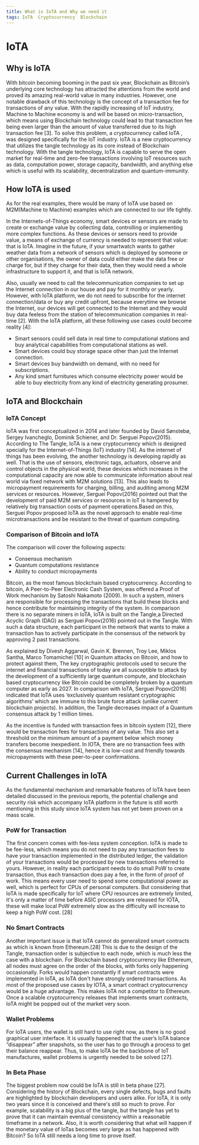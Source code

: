 ```yaml
---
title: What is IoTA and Why we need it
tags: IoTA  Cryptocurrency  Blockchain
---
```


# IoTA
## Why is IoTA
With bitcoin becoming booming in the past six year, Blockchain as Bitcoin’s underlying core technology has attracted the attentions from the world and proved its amazing real-world value in many industries. 
However, one notable drawback of this technology is the concept of a transaction fee for transactions of any value. With the rapidly increasing of IoT industry, Machine to Machine economy is and will be based on micro-transaction, which means using Blockchain technology could lead to that transaction fee being even larger than the amount of value transferred due to its high transaction fee [3].
To solve this problem, a cryptocurrency called IoTA , was designed specifically for the IoT industry. IoTA is a new cryptocurrency that utilizes the tangle technology as its core instead of Blockchain technology. With the tangle technology, IoTA is capable to serve the open market for real-time and zero-fee transactions involving IoT resources such as data, computation power, storage capacity, bandwidth, and anything else which is useful with its scalability, decentralization and quantum-immunity.

## How IoTA is used
As for the real examples,  there would be many of IoTA use based on M2M(Machine to Machine) examples which are connected to our life tightly. 

In the Internets-of-Things economy, smart devices or sensors are made to create or exchange value by collecting data, controlling or implementing more complex functions. As these devices or sensors need to provide value,  a means of exchange of currency is needed to represent that value: that is IoTA. Imagine in the future, if your smartwatch wants to gather weather data from a network of sensors which is deployed by someone or other organisations,  the owner of data could either make the data free or charge for, but if they charge for their data, then they would need a whole infrastructure to support it, and that is IoTA network.

Also, usually we need to call the telecommunication companies to set up the Internet connection in our house and pay for it monthly or yearly. However, with IoTA platform, we do not need to subscribe for the internet connection/data or buy any credit upfront, because everytime we browse the Internet, our devices will get connected to the Internet and they would buy data feeless from the station of telecommunication companies in real-time [2].
With the IoTA platform, all these following use cases could become reality [4]: 

* Smart sensors could sell data in real time to computational stations and buy analytical capabilities from computational stations as well. 
* Smart devices could buy storage space other than just the Internet connection. 
* Smart devices buy bandwidth on demand, with no need for subscriptions.
* Any kind smart furnitures which consume electricity power would be able to buy electricity from any kind of electricity generating prosumer.

## **IoTA and Blockchain**
### **IoTA Concept**
IoTA was first conceptualized in 2014 and later founded by David Sønstebø, Sergey Ivancheglo, Dominik Schiener, and Dr. Serguei Popov(2015). According to The Tangle, IoTA is a new cryptocurrency which is designed specially for the Internet-of-Things (IoT) industry [14].  As the internet of things has been evolving, the another technology is developing rapidly as well. That is the use of sensors, electronic tags, actuators, observe and control objects in the physical world, these devices which increases in the computational capacity are now able to communicate information about real world via fixed network with M2M solutions [13]. This also leads to micropayment requirements for charging, billing, and auditing among M2M services or resources. However, Serguei Popov(2016) pointed out that the development of paid M2M services or resources in IoT is hampered by relatively big transaction costs of payment operations.Based on this, Serguei Popov proposed IoTA as the novel approach to enable real-time microtransactions and be resistant to the threat of quantum computing.

### **Comparison of Bitcoin and IoTA**

The comparison will cover the following aspects:
* Consensus mechanism
* Quantum computations resistance
* Ability to conduct micropayments
 
Bitcoin, as the most famous blockchain based cryptocurrency. According to bitcoin, A Peer-to-Peer Electronic Cash System,  was offered a Proof of Work mechanism by Satoshi Nakamoto (2009). In such a system, miners are responsible for processing the transactions that build these blocks and hence contribute for maintaining integrity of the system. In comparison there is no separate miners in IoTA, IoTA is built on the Tangle,a Directed Acyclic Graph (DAG) as Serguei Popov(2016) pointed out in the Tangle. With such a data structure, each participant in the network that wants to make a transaction has to actively participate in the consensus of the network by approving 2 past transactions.

As explained by Divesh Aggarwal, Gavin K. Brennen, Troy Lee, Miklos Santha, Marco Tomamichel [10] in Quantum attacks on Bitcoin, and how to protect against them, The key cryptographic protocols used to secure the internet and financial transactions of today are all susceptible to attack by the development of a sufficiently large quantum compute, and blockchain based cryptocurrency like Bitcoin could be completely broken by a quantum computer as early as 2027. In comparison with IoTA, Serguei Popov(2016) indicated that IoTA uses ‘exclusively quantum resistant cryptographic algorithms’ which are immune to this brute force attack (unlike current blockchain projects). In addition, the Tangle decreases impact of a Quantum consensus attack by 1 million times.
  
As the incentive is funded with transaction fees in bitcoin system [12], there would be transaction fees for transactions of any value. This also set a threshold on the minimum amount of a payment below which money transfers become inexpedient. In IOTA,  there are no transaction fees with the consensus mechanism [14], hence it is low-cost and friendly towards micropayments with these peer-to-peer confirmations.

## **Current Challenges in IoTA**
 As the fundamental mechanism and remarkable features of IoTA have been detailed discussed in the previous reports,  the potential challenge and security risk which accompany IoTA platform in the future is still worth mentioning in this study since IoTA system has not yet been proven on a mass scale.

### **PoW for Transaction**
   The first concern comes with fee-less system conception. IoTA is made to be fee-less, which means you do not need to pay any transaction fees to have your transaction implemented in the distributed ledger, the validation of your transactions would be processed by new transactions referred to yours.        However, in reality each participant needs to do small PoW to create transaction, thus each transaction does pay a fee, in the form of proof of work. This means every user need to spend some computational power as well, which is perfect for CPUs of personal computers. But considering that IoTA is made specifically for IoT where CPU resources are extremely limited, it's only a matter of time before ASIC processors are released for IOTA, these will make local PoW extremely slow as the difficulty will increase to keep a high PoW cost. [28]

### **No Smart Contracts**
   Another important issue is that IoTA cannot do generalized smart contracts as which is known from Ethereum.[28] This is due to the design of the Tangle, transaction order is subjective to each node, which is much less the case with a blockchain. For Blockchain based cryptocurrency like Ethereum, all nodes must agree on the order of the blocks, with forks only happening occasionally. Forks would happen constantly if smart contracts were implemented in IoTA, as IoTA don't have strongly ordered transactions. As most of the proposed use cases by IOTA, a smart contract cryptocurrency would be a huge advantage. This makes IoTA not a competitor to Ethereum. Once a scalable cryptocurrency releases that implements smart contracts, IoTA might be popped out of the market very soon.

### **Wallet Problems**
   For IoTA users, the wallet is still hard to use right now, as there is no good graphical user interface. It is usually happened that the user’s IoTA balance “disappear” after snapshots, so the user has to go through a process to get their balance reappear. Thus, to make IoTA be the backbone of IoT manufactures, wallet problems is urgently needed to be solved [27].

### **In Beta Phase**
 
The biggest problem now could be IoTA is still in beta phase [27]. Considering the history of Blockchain, every single defects, bugs and faults are highlighted by blockchain developers and users alike. For IoTA, it is only two years since it is conceived and there's still so much to prove. For example, scalability is a big plus of the tangle, but the tangle has yet to prove that it can maintain eventual consistency within a reasonable timeframe in a network. Also, it is worth considering that what will happen if the monetary value of IoTas becomes very large as has happened with Bitcoin? So IoTA still needs a long time to prove itself.